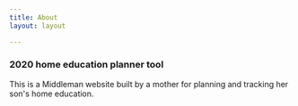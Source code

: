 ```yaml
---
title: About
layout: layout

---
```


### 2020 home education planner tool

This is a Middleman website built by a mother for planning and tracking her son's home education.
